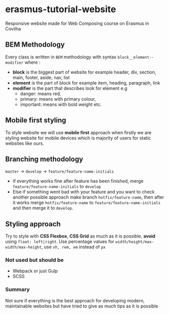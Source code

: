 # erasmus-tutorial-website

Responsive website made for Web Composing course on Erasmus in Covilha

## BEM Methodology

Every class is written in `BEM` methodology with syntax
`block__element--modifier`
where :

- **block** is the biggest part of website for example header, div, section, main, footer, aside, nav, list
- **element** is the part of block for example item, heading, paragraph, link
- **modifier** is the part that describes look for element e.g
  - danger: means red,
  - primary: means with primary colour,
  - important: means with bold weight etc.

## Mobile first styling

To style website we will use **mobile first** approach when firstly we are styling website for mobile devices which is majority of users for static websites like ours.

## Branching methodology

`master` -> `develop` -> `feature/feature-name-initials`

- If everything works fine after feature has been finished, merge `feature/feature-name-initials` to `develop`
- Else if something went bad with your feature and you want to check another possible approach make branch `hotfix/feature-name`, then after it works merge `hotfix/feature-name` to `feature/feature-name-initials` and then merge it to `develop`.

## Styling approach

Try to style with **CSS Flexbox**, **CSS Grid** as much as it is possible, **avoid** using `float: left|right`.
Use percentage values for `width/height/max-width/max-height`, use `vh, rem, em` instead of `px`

### Not used but should be

- Webpack or just Gulp
- SCSS

### Summary

Not sure if everything is the best approach for developing modern, maintainable websites but have tried to give as much tips as it is possible
